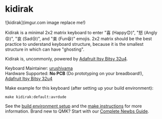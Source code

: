 # kidirak

![kidirak](imgur.com image replace me!)

Kidirak is a minimal 2x2 matrix keyboard to enter "喜 (Happy😊)", "怒 (Angly😡)", "哀 (Sad😢)", and "楽 (Fun😆)" emojis.
2x2 matrix should be the best practice to understand keyboard structure, because it is the smallest structure in which can have "ghosting".

Kidirak is, uncommonly, powered by [Adafruit Itsy Bitsy 32u4](https://learn.adafruit.com/introducting-itsy-bitsy-32u4).

Keyboard Maintainer: [urushiyama](https://github.com/urushiyama)  
Hardware Supported: **No PCB** (Do prototyping on your breadboard!), [Adafruit Itsy Bitsy 32u4](https://learn.adafruit.com/introducting-itsy-bitsy-32u4)  

Make example for this keyboard (after setting up your build environment):

    make kidirak:default:avrdude

See the [build environment setup](https://docs.qmk.fm/#/getting_started_build_tools) and the [make instructions](https://docs.qmk.fm/#/getting_started_make_guide) for more information. Brand new to QMK? Start with our [Complete Newbs Guide](https://docs.qmk.fm/#/newbs).
